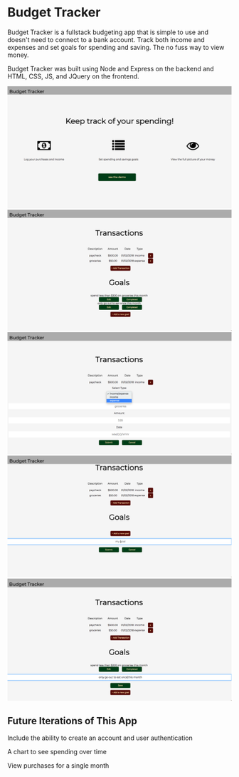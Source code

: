 # Budget Tracker

Budget Tracker is a fullstack budgeting app that is simple to use and doesn't need to connect to a bank account. Track both income and expenses and set goals for spending and saving. The no fuss way to view money.

Budget Tracker was built using Node and Express on the backend and HTML, CSS, JS, and JQuery on the frontend. 

![Landing Page](/budgetLandingPage.png?raw=true "Landing Page")
![Example Budget](/budgetExample.png?raw=true "Example Budget")
![Add Transaction](/budgetAddTrans.png?raw=true "Add Trans")
![Add Goal](/budgetAddGoal.png?raw=true "Add Goal")
![Update Goal](/budgetUpdateGoal.png?raw=true "Update Goal")

Future Iterations of This App
-----------------------------

Include the ability to create an account and user authentication

A chart to see spending over time

View purchases for a single month

